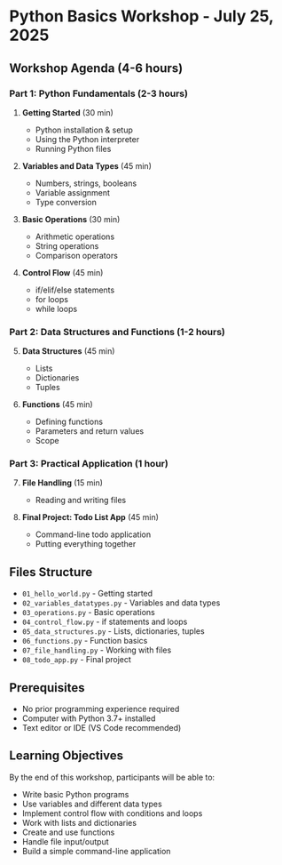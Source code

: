 # Python Basics Workshop - July 25, 2025

## Workshop Agenda (4-6 hours)

### Part 1: Python Fundamentals (2-3 hours)
1. **Getting Started** (30 min)
   - Python installation & setup
   - Using the Python interpreter
   - Running Python files

2. **Variables and Data Types** (45 min)
   - Numbers, strings, booleans
   - Variable assignment
   - Type conversion

3. **Basic Operations** (30 min)
   - Arithmetic operations
   - String operations
   - Comparison operators

4. **Control Flow** (45 min)
   - if/elif/else statements
   - for loops
   - while loops

### Part 2: Data Structures and Functions (1-2 hours)
5. **Data Structures** (45 min)
   - Lists
   - Dictionaries
   - Tuples

6. **Functions** (45 min)
   - Defining functions
   - Parameters and return values
   - Scope

### Part 3: Practical Application (1 hour)
7. **File Handling** (15 min)
   - Reading and writing files

8. **Final Project: Todo List App** (45 min)
   - Command-line todo application
   - Putting everything together

## Files Structure
- `01_hello_world.py` - Getting started
- `02_variables_datatypes.py` - Variables and data types
- `03_operations.py` - Basic operations
- `04_control_flow.py` - if statements and loops
- `05_data_structures.py` - Lists, dictionaries, tuples
- `06_functions.py` - Function basics
- `07_file_handling.py` - Working with files
- `08_todo_app.py` - Final project

## Prerequisites
- No prior programming experience required
- Computer with Python 3.7+ installed
- Text editor or IDE (VS Code recommended)

## Learning Objectives
By the end of this workshop, participants will be able to:
- Write basic Python programs
- Use variables and different data types
- Implement control flow with conditions and loops
- Work with lists and dictionaries
- Create and use functions
- Handle file input/output
- Build a simple command-line application
